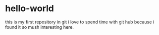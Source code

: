 # hello-world
this is my first repository in git
i love to spend time with git hub because i found it so mush interesting here.
